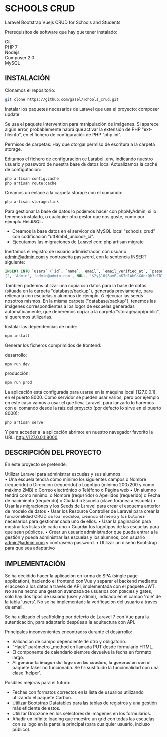 # SCHOOLS CRUD
Laravel Bootstrap Vuejs CRUD for Schools and Students

Prerequisitos de software que hay que tener instalado:  

Git  
PHP 7  
Nodejs  
Composer 2.0  
MySQL  

## INSTALACIÓN

Clonamos el repositorio:
```bash
git clone https://github.com/gasel/schools_crud.git
```

Instalar los paquetes necesarios de Laravel que usa el proyecto:
composer update

Se usa el paquete Intervention para manipulación de imágenes. Si aparece algún error, probablemente habrá que activar la extensión de PHP "ext-fileinfo", en el fichero de configuración de PHP "php.ini".

Permisos de carpetas:
Hay que otorgar permiso de escritura a la carpeta storage.

Editamos el fichero de configuración de Larabel .env, indicando nuestro usuario y password de nuestra base de datos local
Actualizamos la caché de configutación:
```bash
php artisan config:cache
php artisan route:cache
```

Creamos un enlace a la carpeta storage con el comando:

```bash
php artisan storage:link
```

Para gestionar la base de datos lo podemos hacer con phpMyAdmin, si lo tenemos instalado, o cualquier otro gestor que nos guste, como por ejemplo HeidiSQL.

- Creamos la base datos en el servidor de MySQL local "schools_crud" con codificación "utf8mb4_unicode_ci".
- Ejecutamos las migraciones de Laravel con: php artisan migrate

Inertamos el registro de usuario administrador, con usuario admin@admin.com y contraseña password, con la sentencia INSERT siguiente:

```SQL
INSERT INTO `users` (`id`, `name`, `email`, `email_verified_at`, `password`, `remember_token`, `created_at`, `updated_at`, `role`) VALUES
(2, 'Admin', 'admin@admin.com', NULL, '$2y$10$3avP.nK7d1AbGsXdocQh3eIDYXsAYRlRAUbji/xnIPDae72CBk7e.', NULL, '2020-09-01 06:49:40', '2020-09-01 06:49:40', 'admin');
```

También podemos utilizar una copia con datos para la base de datos (situada en la carpeta "database/backup"), generada previamente, para rellenarla con escuelas y alumnos de ejemplo. O ejecutar las seeds nosotros mismos. En la misma carpeta ("database/backup"), tenemos las imágenes correspondientes a los logos de escuelas generadas automáticamente, que deberemos copiar a la carpeta "storage\app\public", si queremos utilizarlas.


Instalar las dependencias de node:

```bash
npm install
```

Generar los ficheros comprimidos de frontend:

desarrollo:
```bash
npm run dev
```
producción:
```bash
npm run prod
```

La aplicación está configurada para usarse en la máquina local (127.0.0.1), en el puerto 8000.
Como servidor se pueden usar varios, pero por ejemplo en este caso vamos a usar el que lleva Laravel, para lanzarlo lo haremos con el comando desde la raíz del proyecto (por defecto lo sirve en el puerto 8000):

```bash
php artisan serve
```

Y para acceder a la aplicación abrimos en nuestro navegador favorito la URL: http://127.0.0.1:8000


## DESCRIPCIÓN DEL PROYECTO

En este proyecto se pretende:

Utilizar Laravel para administrar escuelas y sus alumnos:  
  • Una escuela tendrá como mínimo los siguientes campos
    o Nombre (requerido)
    o Dirección (requerido)
    o Logotipo (mínimo 200x200 y como máximo 2MB)
    o Correo electrónico
    o Teléfono
    o Página web
  • Un alumno tendrá como mínimo:
    o Nombre (requerido)
    o Apellidos (requerido)
    o Fecha de nacimiento (requerido)
    o Ciudad
    o Escuela (clave foranea a escuela)
  • Usar las migraciones y los Seeds de Laravel para crear el esquema anterior de modelo de datos
  • Usar los Resource Controller de Laravel para crear la funcionalidad CRUD de los modelos, creando el menú y los botones necesarios para gestionar cada uno de ellos.
  • Usar la paginación para mostrar las listas de cada uno
  • Guardar los logotipos de las escuelas para que sean públicos.
  • Crear un usuario administrador que pueda entrar a la gestión y pueda administrar las escuelas y los alumnos, con usuario admin@admin.com y contraseña password.
  • Utilizar un diseño Bootstrap para que sea adaptativo


## IMPLEMENTACIÓN

Se ha decidido hacer la aplicación en forma de SPA (single page application), haciendo el frontend con Vue y separar el backend mediante el acceso a los datos a través de API, implementada con el paquete JWT. No se ha hecho una gestión avanzada de usuarios con policies y gates, solo hay dos tipos de usuario (user y admin), indicado en el campo 'role' de la tabla 'users'. No se ha implementado la verificación del usuario a través de email.

Se ha utilizado el scaffolding por defecto de Laravel 7 con Vue para la autenticación, para adaptarlo despúes a la aquitectura con API.


Principales inconvenientes encontrados durante el desarrollo:
- Validación de campo dependiente de otro y obligatorio.
- "Hack" parámetro _method en llamada PUT desde formulario HTML.
- El componente de calendario siempre devuelve la fecha en formato largo.
- Al generar la imagen del logo con los seeders, la generación con el paquete faker no funcionaba. Se ha sustituido la funcionalidad con una clase 'helper'.

Posibles mejoras para el futuro:

- Fechas con formatos correctos en la lista de usuarios utilizando utlizando el paquete Carbon.
- Utilizar Bootstrap Datatables para las tablas de registros y una gestión más eficiente de estos.
- Utilizar Dropzone en los selectores de imágenes en los formularios.
- Añadir un infinite loading que muestre un grid con todas las escuelas con su logo en la pantalla principal (para cualquier usuario, incluso público).


